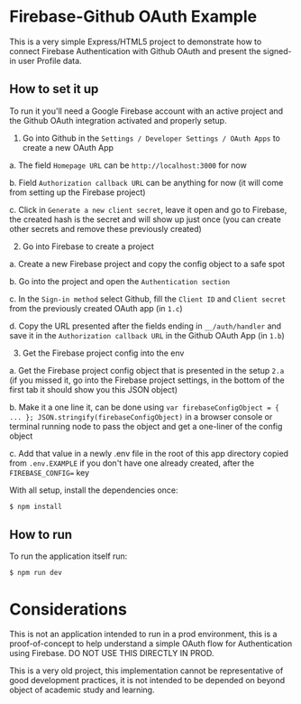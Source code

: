 # Firebase-Github OAuth Example #

This is a very simple Express/HTML5 project to demonstrate how to connect Firebase Authentication with Github OAuth and present the signed-in user Profile data.

## How to set it up

To run it you'll need a Google Firebase account with an active project and the Github OAuth integration activated and properly setup.

  1. Go into Github in the `Settings / Developer Settings / OAuth Apps` to create a new OAuth App

  a. The field `Homepage URL` can be `http://localhost:3000` for now

  b. Field `Authorization callback URL` can be anything for now (it will come from setting up the Firebase project)

  c. Click in `Generate a new client secret`, leave it open and go to Firebase, the created hash is the secret and will show up just once (you can create other secrets and remove these previously created)

  2. Go into Firebase to create a project

  a. Create a new Firebase project and copy the config object to a safe spot

  b. Go into the project and open the `Authentication section`

  c. In the `Sign-in method` select Github, fill the `Client ID` and `Client secret` from the previously created OAuth app (in `1.c`)

  d. Copy the URL presented after the fields ending in `__/auth/handler` and save it in the `Authorization callback URL` in the Github OAuth App (in `1.b`)

  3. Get the Firebase project config into the env

  a. Get the Firebase project config object that is presented in the setup `2.a` (if you missed it, go into the Firebase project settings, in the bottom of the first tab it should show you this JSON object)

  b. Make it a one line it, can be done using `var firebaseConfigObject = { ... }; JSON.stringify(firebaseConfigObject)` in a browser console or terminal running node to pass the object and get a one-liner of the config object

  c. Add that value in a newly .env file in the root of this app directory copied from `.env.EXAMPLE` if you don't have one already created, after the `FIREBASE_CONFIG=` key

With all setup, install the dependencies once:

```bash
$ npm install
```

## How to run

To run the application itself run:

```bash
$ npm run dev
```

# Considerations

This is not an application intended to run in a prod environment, this is a proof-of-concept to help understand a simple OAuth flow for Authentication using Firebase. DO NOT USE THIS DIRECTLY IN PROD.

This is a very old project, this implementation cannot be representative of good development practices, it is not intended to be depended on beyond object of academic study and learning.